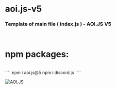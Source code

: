# aoi.js-v5
<h3> Template of main file ( index.js ) - AOI.JS V5</h3> <br>

<h1> npm packages:</h1> <br>
````
npm i aoi.js@5
npm i discord.js
````



![AOI.JS](https://cdn.discordapp.com/attachments/892853364377911327/1023155126447374336/20220924_115304.jpg)

